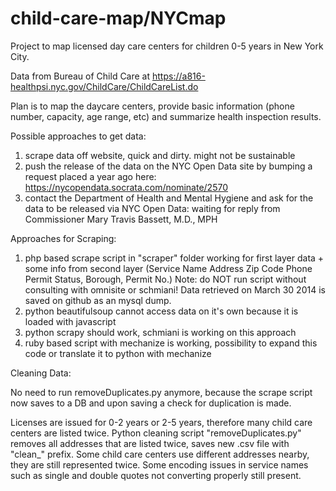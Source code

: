 child-care-map/NYCmap
=====================
Project to map licensed day care centers for children 0-5 years in New York City.

Data from Bureau of Child Care at https://a816-healthpsi.nyc.gov/ChildCare/ChildCareList.do

Plan is to map the daycare centers, provide basic information (phone number, capacity, age range, etc) and summarize health inspection results.

Possible approaches to get data:

1. scrape data off website, quick and dirty. might not be sustainable
2. push the release of the data on the NYC Open Data site by bumping a request placed a year ago here: https://nycopendata.socrata.com/nominate/2570
3. contact the Department of Health and Mental Hygiene and ask for the data to be released via NYC Open Data: waiting for reply from Commissioner Mary Travis Bassett, M.D., MPH

Approaches for Scraping:

1. php based scrape script in "scraper" folder working for first layer data + some info from second layer (Service Name	Address	Zip Code	Phone	Permit Status, Borough, Permit No.) Note: do NOT run script without consulting with omnisite or schmiani! Data retrieved on March 30 2014 is saved on github as an mysql dump.
2. python beautifulsoup cannot access data on it's own because it is loaded with javascript
3. python scrapy should work, schmiani is working on this approach
4. ruby based script with mechanize is working, possibility to expand this code or translate it to python with mechanize

Cleaning Data:

No need to run removeDuplicates.py anymore, because the scrape script now saves to a DB and upon saving a check for duplication is made.

Licenses are issued for 0-2 years or 2-5 years, therefore many child care centers are listed twice. Python cleaning script "removeDuplicates.py" removes all addresses that are listed twice, saves new .csv file with "clean_" prefix. Some child care centers use different addresses nearby, they are still represented twice. Some encoding issues in service names such as single and double quotes not converting properly still present. 
